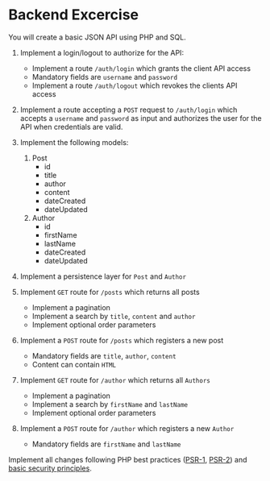 # Backend Excercise

You will create a basic JSON API using PHP and SQL.

1. Implement a login/logout to authorize for the API:
    - Implement a route `/auth/login` which grants the client API access
    - Mandatory fields are `username` and `password`
    - Implement a route `/auth/logout` which revokes the clients API access

1. Implement a route accepting a `POST` request to `/auth/login` which accepts a `username` and `password` as input and authorizes the user for the API when credentials are valid.



2. Implement the following models:
    1. Post
        - id
        - title
        - author
        - content
        - dateCreated
        - dateUpdated
    2. Author
        - id
        - firstName
        - lastName
        - dateCreated
        - dateUpdated
  
3. Implement a persistence layer for `Post` and `Author`
  
3. Implement `GET` route for `/posts` which returns all posts
    - Implement a pagination
    - Implement a search by `title`, `content` and `author`
    - Implement optional order parameters
  
4. Implement a `POST` route for `/posts` which registers a new post
    - Mandatory fields are `title`, `author`, `content`
    - Content can contain `HTML`
  
5. Implement `GET` route for `/author` which returns all `Authors`
    - Implement a pagination
    - Implement a search by `firstName` and `lastName`
    - Implement optional order parameters
  
6. Implement a `POST` route for `/author` which registers a new `Author`
    - Mandatory fields are `firstName` and `lastName`
    
Implement all changes following PHP best practices ([PSR-1](https://github.com/php-fig/fig-standards/blob/master/accepted/PSR-1-basic-coding-standard.md), [PSR-2](https://www.php-fig.org/psr/psr-2/)) and [basic security principles](https://www.owasp.org/index.php/Security_by_Design_Principles).
